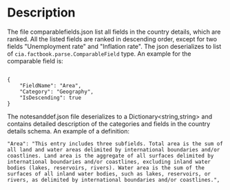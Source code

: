 # Description

The file comparablefields.json list all fields in the country details, which are ranked. All the listed fields are ranked in descending order, except for two fields "Unemployment rate" and "Inflation rate". The json deserializes to list of ` cia.factbook.parse.ComparableField ` type. An example for the comparable field is:

```

{
    "FieldName": "Area",
    "Category": "Geography",
    "IsDescending": true
}

```
The notesanddef.json file deserializes to a Dictionary<string,string> and contains detailed description of the categories and fields in the country details schema. An example of a definition:

```
"Area": "This entry includes three subfields. Total area is the sum of all land and water areas delimited by international boundaries and/or coastlines. Land area is the aggregate of all surfaces delimited by international boundaries and/or coastlines, excluding inland water bodies (lakes, reservoirs, rivers). Water area is the sum of the surfaces of all inland water bodies, such as lakes, reservoirs, or rivers, as delimited by international boundaries and/or coastlines.",
```
